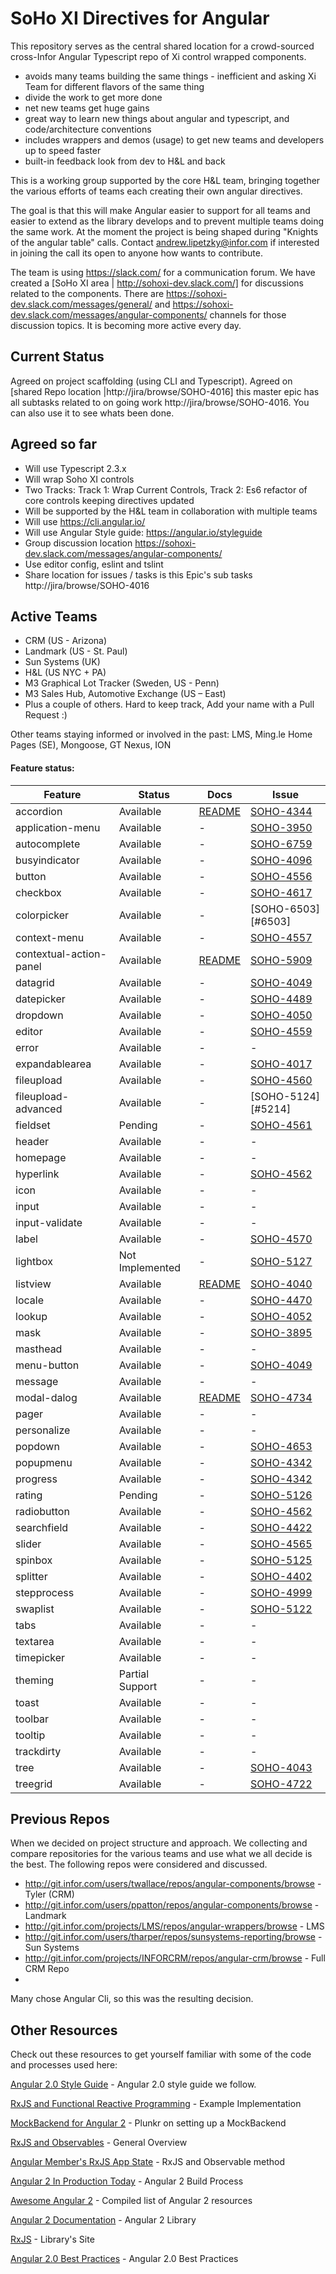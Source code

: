 
# SoHo XI Directives for Angular

This repository serves as the central shared location for a crowd-sourced cross-Infor Angular Typescript repo of Xi control wrapped components.

  - avoids many teams building the same things - inefficient and asking Xi Team for different flavors of the same thing
  - divide the work to get more done
  - net new teams get huge gains
  - great way to learn new things about angular and typescript, and code/architecture conventions
  - includes wrappers and demos (usage) to get new teams and developers up to speed faster
  - built-in feedback look from dev to H&L and back

This is a working group supported by the core H&L team,  bringing together the various efforts of teams each creating their own angular directives.

The goal is that this will make Angular easier to support for all teams and easier to extend as the library develops and to prevent multiple teams doing the same work. At the moment the project is being shaped during "Knights of the angular table" calls. Contact andrew.lipetzky@infor.com if interested in joining the call its open to anyone how wants to contribute.

The team is using https://slack.com/ for a communication forum.  We have created a [SoHo XI area | http://sohoxi-dev.slack.com/] for discussions related to the components.  There are https://sohoxi-dev.slack.com/messages/general/ and https://sohoxi-dev.slack.com/messages/angular-components/ channels for those discussion topics.  It is becoming more active every day.

## Current Status

Agreed on project scaffolding (using CLI and Typescript). Agreed on [shared Repo location |http://jira/browse/SOHO-4016] this master epic has all subtasks related to on going work
http://jira/browse/SOHO-4016. You can also use it to see whats been done.

## Agreed so far
* Will use Typescript 2.3.x
* Will wrap Soho XI controls
* Two Tracks: Track 1: Wrap Current Controls, Track 2: Es6 refactor of core controls keeping directives updated
* Will be supported by the H&L team in collaboration with multiple teams
* Will use https://cli.angular.io/
* Will use Angular Style guide: https://angular.io/styleguide
* Group discussion location https://sohoxi-dev.slack.com/messages/angular-components/
* Use editor config, eslint and tslint
* Share location for issues / tasks is this Epic's sub tasks http://jira/browse/SOHO-4016

## Active Teams

* CRM (US - Arizona)
* Landmark (US - St. Paul)
* Sun Systems (UK)
* H&L (US NYC + PA)
* M3 Graphical Lot Tracker (Sweden, US - Penn)
* M3 Sales Hub, Automotive Exchange (US – East)
* Plus a couple of others.  Hard to keep track, Add your name with a Pull Request :)

Other teams staying informed or involved in the past: LMS, Ming.le Home Pages (SE), Mongoose, GT Nexus, ION

#### Feature status:

| Feature                 | Status                              | Docs         | Issue              |
|-------------------------|-------------------------------------|--------------|--------------------|
| accordion               |                           Available |  [README][3] | [SOHO-4344][#4344] |
| application-menu        |                           Available |            - | [SOHO-3950][#3950] |
| autocomplete            |                           Available |            - | [SOHO-6759][#6759] |
| busyindicator           |                           Available |            - | [SOHO-4096][#4096] |
| button                  |                           Available |            - | [SOHO-4556][#4556] |
| checkbox                |                           Available |            - | [SOHO-4617][#4617] |
| colorpicker             |                           Available |            - | [SOHO-6503][#6503] |
| context-menu            |                           Available |            - | [SOHO-4557][#4557] |
| contextual-action-panel |                           Available |  [README][0] | [SOHO-5909][#5909] |
| datagrid                |                           Available |            - | [SOHO-4049][#4049] |
| datepicker              |                           Available |            - | [SOHO-4489][#4489] |
| dropdown                |                           Available |            - | [SOHO-4050][#4050] |
| editor                  |                           Available |            - | [SOHO-4559][#4559] |
| error                   |                           Available |            - |                  - |
| expandablearea          |                           Available |            - | [SOHO-4017][#4017] |
| fileupload              |                           Available |            - | [SOHO-4560][#4560] |
| fileupload-advanced     |                           Available |            - | [SOHO-5124][#5214] |
| fieldset                |                             Pending |            - | [SOHO-4561][#4561] |
| header                  |                           Available |            - |                  - |
| homepage                |                           Available |            - |                  - |
| hyperlink               |                           Available |            - | [SOHO-4562][#4562] |
| icon                    |                           Available |            - |              - |
| input                   |                           Available |            - |              - |
| input-validate          |                           Available |            - |              - |
| label                   |                           Available |            - | [SOHO-4570][#4570] |
| lightbox                |                     Not Implemented |            - | [SOHO-5127][#5127] |
| listview                |                           Available | [README][2]  | [SOHO-4040][#4040] |
| locale                  |                           Available |            - | [SOHO-4470][#4470] |
| lookup                  |                           Available |            - | [SOHO-4052][#4052] |
| mask                    |                           Available |            - | [SOHO-3895][#3895] |
| masthead                |                           Available |            - |              - |
| menu-button             |                           Available |            - | [SOHO-4049][#4089] |
| message                 |                           Available |           -  |              - |
| modal-dalog             |                           Available | [README][1]  | [SOHO-4734][#4734]|
| pager                   |                           Available |           -  |              - |
| personalize             |                           Available |           -  |              - |
| popdown                 |                           Available |           -  | [SOHO-4653][#4563] |
| popupmenu               |                           Available |           -  | [SOHO-4342][#4342] |
| progress                |                           Available |           -  | [SOHO-4342][#4342] |
| rating                  |                             Pending |           -  | [SOHO-5126][#5126] |
| radiobutton             |                           Available |           -  | [SOHO-4562][#4562] |
| searchfield             |                           Available |           -  | [SOHO-4422][#4422] |
| slider                  |                           Available |           -  | [SOHO-4565][#4565] |
| spinbox                 |                           Available |           -  | [SOHO-5125][#5125] |
| splitter                |                           Available |           -  | [SOHO-4402][#4402] |
| stepprocess             |                           Available |           -  | [SOHO-4999][#4999] |
| swaplist                |                           Available |           -  | [SOHO-5122][#5122] |
| tabs                    |                           Available |           -  |              - |
| textarea                |                           Available |           -  |              - |
| timepicker              |                           Available |           -  |              - |
| theming                 |                     Partial Support |           -  |              - |
| toast                   |                           Available |           -  |              - |
| toolbar                 |                           Available |           -  |              - |
| tooltip                 |                           Available |           -  |              - |
| trackdirty              |                           Available |           -  |              - |
| tree                    |                           Available |           -  | [SOHO-4043][#4083] |
| treegrid                |                           Available |           -  | [SOHO-4722][#4722] |


[0]: http://git.infor.com/projects/SOHO/repos/angular-components/browse/src/soho/contextual-action-panel/README.md
[1]: http://git.infor.com/projects/SOHO/repos/angular-components/browse/src/soho/modal-dialog/README.md
[2]: http://git.infor.com/projects/SOHO/repos/angular-components/browse/src/soho/listview/README.md
[3]: http://git.infor.com/projects/SOHO/repos/angular-components/browse/src/soho/accordion/README.md
[#6759]: http://jira/browse/SOHO-6759
[#4344]: http://jira/browse/SOHO-4344
[#5909]: http://jira/browse/SOHO-5909
[#3895]: http://jira/browse/SOHO-3895
[#3950]: http://jira/browse/SOHO-3950
[#4017]: http://jira/browse/SOHO-4017
[#4040]: http://jira/browse/SOHO-4040
[#4049]: http://jira/browse/SOHO-4049
[#4050]: http://jira/browse/SOHO-4050
[#4052]: http://jira/browse/SOHO-4052
[#4083]: http://jira/browse/SOHO-4083
[#4089]: http://jira/browse/SOHO-4089
[#4096]: http://jira/browse/SOHO-4096
[#4097]: http://jira/browse/SOHO-4097
[#4342]: http://jira/browse/SOHO-4342
[#4402]: http://jira/browse/SOHO-4402
[#4422]: http://jira/browse/SOHO-4422
[#4470]: http://jira/browse/SOHO-4470
[#4489]: http://jira/browse/SOHO-4489
[#4556]: http://jira/browse/SOHO-4556
[#4557]: http://jira/browse/SOHO-4557
[#4559]: http://jira/browse/SOHO-4559
[#4560]: http://jira/browse/SOHO-4560
[#4561]: http://jira/browse/SOHO-4561
[#4562]: http://jira/browse/SOHO-4562
[#4563]: http://jira/browse/SOHO-4563
[#4564]: http://jira/browse/SOHO-4564
[#4565]: http://jira/browse/SOHO-4565
[#4570]: http://jira/browse/SOHO-4570
[#4616]: http://jira/browse/SOHO-4616
[#4617]: http://jira/browse/SOHO-4617
[#4722]: http://jira/browse/SOHO-4722
[#4734]: http://jira/browse/SOHO-4734
[#4999]: http://jira/browse/SOHO-4999
[#5122]: http://jira/browse/SOHO-5122
[#5125]: http://jira/browse/SOHO-5125
[#5126]: http://jira/browse/SOHO-5126
[#5127]: http://jira/browse/SOHO-5127
[#5124]: http://jira/browse/SOHO-5124

## Previous Repos

When we decided on project structure and approach. We collecting and compare repositories for the various teams and use what we all decide is the best. The following repos were considered and discussed.

* http://git.infor.com/users/twallace/repos/angular-components/browse - Tyler (CRM)
* http://git.infor.com/users/ppatton/repos/angular-components/browse - Landmark
* http://git.infor.com/projects/LMS/repos/angular-wrappers/browse - LMS
* http://git.infor.com/users/tharper/repos/sunsystems-reporting/browse - Sun Systems
* http://git.infor.com/projects/INFORCRM/repos/angular-crm/browse - Full CRM Repo
*
Many chose Angular Cli, so this was the resulting decision.

## Other Resources

Check out these resources to get yourself familiar with some of the code and processes used here:

[Angular 2.0 Style Guide]( https://github.com/johnpapa/angular-styleguide/blob/master/a2/README.md) - Angular 2.0 style guide we follow.

[RxJS and Functional Reactive Programming](http://blog.jhades.org/angular-2-application-architecture-building-applications-using-rxjs-and-functional-reactive-programming-vs-redux/) - Example Implementation

[MockBackend for Angular 2](http://plnkr.co/edit/7LWALD?p=preview) - Plunkr on setting up a MockBackend

[RxJS and Observables](http://blog.jhades.org/functional-reactive-programming-for-angular-2-developers-rxjs-and-observables/) - General Overview

[Angular Member's RxJS App State](http://victorsavkin.com/post/137821436516/managing-state-in-angular-2-applications) - RxJS and Observable method

[Angular 2 In Production Today](http://blog.jhades.org/how-to-run-angular-2-in-production-today/) - Angular 2 Build Process

[Awesome Angular 2](https://www.npmjs.com/package/awesome-angular2) - Compiled list of Angular 2 resources

[Angular 2 Documentation](https://angular.io/docs/ts/latest/) - Angular 2 Library

[RxJS](http://reactivex.io/) - Library's Site

[Angular 2.0 Best Practices]( https://blog.budacode.com/2016/06/27/angular-2-best-practises/?utm_source=hackernews&utm_medium=social&utm_campaign=angular2-best-practises) - Angular 2.0 Best Practices
